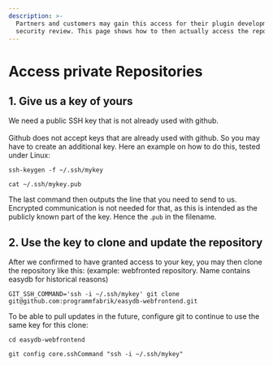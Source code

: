 ```yaml
---
description: >-
  Partners and customers may gain this access for their plugin development and
  security review. This page shows how to then actually access the repositories.
---
```


# Access private Repositories

## 1. Give us a key of yours

We need a public SSH key that is not already used with github.\
\
Github does not accept keys that are already used with github. So you may have to create an additional key. Here an example on how to do this, tested under Linux:

```
ssh-keygen -f ~/.ssh/mykey

cat ~/.ssh/mykey.pub
```

The last command then outputs the line that you need to send to us. Encrypted communication is not needed for that, as this is intended as the publicly known part of the key. Hence the .`pub` in the filename.

## 2. Use the key to clone and update the repository

After we confirmed to have granted access to your key, you may then clone the repository like this: (example: webfronted repository. Name contains easydb for historical reasons)

```
GIT_SSH_COMMAND='ssh -i ~/.ssh/mykey' git clone git@github.com:programmfabrik/easydb-webfrontend.git
```

To be able to pull updates in the future, configure git to continue to use the same key for this clone:

```
cd easydb-webfrontend

git config core.sshCommand "ssh -i ~/.ssh/mykey"
```

